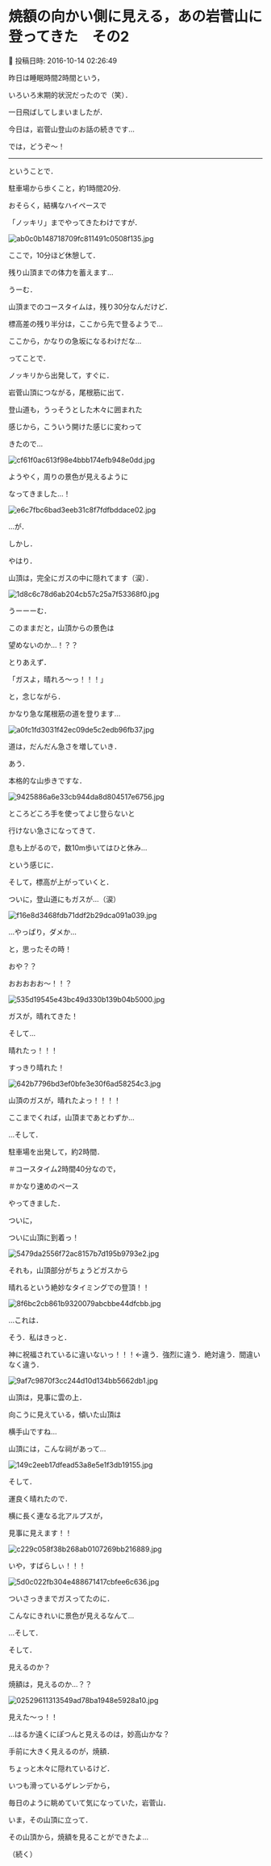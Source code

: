 # 焼額の向かい側に見える，あの岩菅山に登ってきた　その2

📅 投稿日時: 2016-10-14 02:26:49

昨日は睡眠時間2時間という，


いろいろ末期的状況だったので（笑）．


一日飛ばしてしまいましたが．





今日は，岩菅山登山のお話の続きです…


では，どうぞ～！


---





ということで．


駐車場から歩くこと，約1時間20分.


おそらく，結構なハイペースで


「ノッキリ」までやってきたわけですが．




![ab0c0b148718709fc811491c0508f135.jpg](images/ab0c0b148718709fc811491c0508f135.jpg)




ここで，10分ほど休憩して．


残り山頂までの体力を蓄えます…





うーむ．


山頂までのコースタイムは，残り30分なんだけど．


標高差の残り半分は，ここから先で登るようで…


ここから，かなりの急坂になるわけだな…





ってことで．


ノッキリから出発して，すぐに．


岩菅山頂につながる，尾根筋に出て．


登山道も，うっそうとした木々に囲まれた


感じから，こういう開けた感じに変わって


きたので…




![cf61f0ac613f98e4bbb174efb948e0dd.jpg](images/cf61f0ac613f98e4bbb174efb948e0dd.jpg)







ようやく，周りの景色が見えるように


なってきました…！




![e6c7fbc6bad3eeb31c8f7fdfbddace02.jpg](images/e6c7fbc6bad3eeb31c8f7fdfbddace02.jpg)







…が．


しかし．


やはり．


山頂は，完全にガスの中に隠れてます（涙）．




![1d8c6c78d6ab204cb57c25a7f53368f0.jpg](images/1d8c6c78d6ab204cb57c25a7f53368f0.jpg)




うーーーむ．


このままだと，山頂からの景色は


望めないのか…！？？





とりあえず．


「ガスよ，晴れろ～っ！！！」


と，念じながら．


かなり急な尾根筋の道を登ります…




![a0fc1fd3031f42ec09de5c2edb96fb37.jpg](images/a0fc1fd3031f42ec09de5c2edb96fb37.jpg)







道は，だんだん急さを増していき．


あう．


本格的な山歩きですな．




![9425886a6e33cb944da8d804517e6756.jpg](images/9425886a6e33cb944da8d804517e6756.jpg)




ところどころ手を使ってよじ登らないと


行けない急さになってきて．


息も上がるので，数10m歩いてはひと休み…


という感じに．





そして，標高が上がっていくと．


ついに，登山道にもガスが…（涙）




![f16e8d3468fdb71ddf2b29dca091a039.jpg](images/f16e8d3468fdb71ddf2b29dca091a039.jpg)







…やっぱり，ダメか…


と，思ったその時！


おや？？


おおおおお～！！？




![535d19545e43bc49d330b139b04b5000.jpg](images/535d19545e43bc49d330b139b04b5000.jpg)




ガスが，晴れてきた！





そして…


晴れたっ！！！


すっきり晴れた！




![642b7796bd3ef0bfe3e30f6ad58254c3.jpg](images/642b7796bd3ef0bfe3e30f6ad58254c3.jpg)




山頂のガスが，晴れたよっ！！！！


ここまでくれば，山頂まであとわずか…





…そして．


駐車場を出発して，約2時間．


＃コースタイム2時間40分なので，


＃かなり速めのペース


やってきました．


ついに，


ついに山頂に到着っ！




![5479da2556f72ac8157b7d195b9793e2.jpg](images/5479da2556f72ac8157b7d195b9793e2.jpg)




それも，山頂部分がちょうどガスから


晴れるという絶妙なタイミングでの登頂！！




![8f6bc2cb861b9320079abcbbe44dfcbb.jpg](images/8f6bc2cb861b9320079abcbbe44dfcbb.jpg)




…これは．


そう．私はきっと．


神に祝福されているに違いないっ！！！←違う．強烈に違う．絶対違う．間違いなく違う．




![9af7c9870f3cc244d10d134bb5662db1.jpg](images/9af7c9870f3cc244d10d134bb5662db1.jpg)




山頂は，見事に雲の上．


向こうに見えている，傾いた山頂は


横手山ですね…





山頂には，こんな祠があって…




![149c2eeb17dfead53a8e5e1f3db19155.jpg](images/149c2eeb17dfead53a8e5e1f3db19155.jpg)




そして．


運良く晴れたので．


横に長く連なる北アルプスが，


見事に見えます！！




![c229c058f38b268ab0107269bb216889.jpg](images/c229c058f38b268ab0107269bb216889.jpg)




いや，すばらしぃ！！！




![5d0c022fb304e488671417cbfee6c636.jpg](images/5d0c022fb304e488671417cbfee6c636.jpg)




ついさっきまでガスってたのに．


こんなにきれいに景色が見えるなんて…





…そして．


そして．


見えるのか？


焼額は，見えるのか…？？




![02529611313549ad78ba1948e5928a10.jpg](images/02529611313549ad78ba1948e5928a10.jpg)




見えた～っ！！





…はるか遠くにぽつんと見えるのは，妙高山かな？


手前に大きく見えるのが，焼額．


ちょっと木々に隠れているけど．


いつも滑っているゲレンデから，


毎日のように眺めていて気になっていた，岩菅山．





いま，その山頂に立って．


その山頂から，焼額を見ることができたよ…





（続く）
